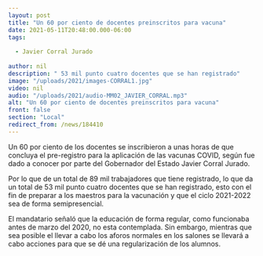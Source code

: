 ```yaml
---
layout: post
title: "Un 60 por ciento de docentes preinscritos para vacuna"
date: 2021-05-11T20:48:00.000-06:00
tags:
  
  - Javier Corral Jurado
  
author: nil
description: " 53 mil punto cuatro docentes que se han registrado"
image: "/uploads/2021/images-CORRAL1.jpg"
video: nil
audio: "/uploads/2021/audio-MM02_JAVIER_CORRAL.mp3"
alt: "Un 60 por ciento de docentes preinscritos para vacuna"
front: false
section: "Local"
redirect_from: /news/184410
---
```


Un 60 por ciento de los docentes se inscribieron a unas horas de que concluya el pre-registro para la aplicación de las vacunas COVID, según fue dado a conocer por parte del Gobernador del Estado Javier Corral Jurado.

Por lo que de un total de 89 mil trabajadores que tiene registrado, lo que da un total de 53 mil punto cuatro docentes que se han registrado, esto con el fin de preparar a los maestros para la vacunación y que el ciclo 2021-2022 sea de forma semipresencial. 

El mandatario señaló que la educación de forma regular, como funcionaba antes de marzo del 2020, no esta contemplada. Sin embargo, mientras que sea posible el llevar a cabo los aforos normales en los salones se llevará a cabo acciones para que se dé una regularización de los alumnos.
